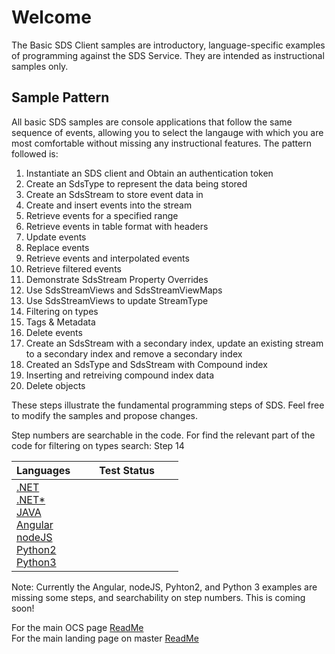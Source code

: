 Welcome
========

The Basic SDS Client samples are introductory, language-specific examples of programming against the SDS Service. They are intended as instructional samples only.

Sample Pattern
--------------

All basic SDS samples are console applications that follow the same sequence of events, allowing you to select the langauge with which you are most comfortable without missing any instructional features. The pattern followed is:

1.  Instantiate an SDS client and Obtain an authentication token
2.  Create an SdsType to represent the data being stored
3.  Create an SdsStream to store event data in
4.  Create and insert events into the stream
5.  Retrieve events for a specified range
6.  Retrieve events in table format with headers
7.  Update events
8.  Replace events
9.  Retrieve events and interpolated events 
10. Retrieve filtered events 
11. Demonstrate SdsStream Property Overrides
12. Use SdsStreamViews and SdsStreamViewMaps
13. Use SdsStreamViews to update StreamType
14. Filtering on types 
15. Tags & Metadata
16. Delete events
17. Create an SdsStream with a secondary index, update an existing stream to a secondary index and remove a secondary index
18. Created an SdsType and SdsStream with Compound index
19. Inserting and retreiving compound index data
20. Delete objects

These steps illustrate the fundamental programming steps of SDS.  Feel free to modify the samples and propose changes.

Step numbers are searchable in the code.  For find the relevant part of the code for filtering on types search: Step 14


|Languages|&nbsp;&nbsp;&nbsp;&nbsp;&nbsp;&nbsp;&nbsp;Test&nbsp;Status&nbsp;&nbsp;&nbsp;&nbsp;&nbsp;&nbsp;&nbsp;
------|------------
<a href="DotNet/SdsClientLibraries/SdsClientLibraries">.NET</a><br /><a href="DotNet/SdsRestApiCore">.NET*</a><br /><a href="Java/sdsjava">JAVA</a><br /><a href="JavaScript/Angular">Angular</a><br /><a href="JavaScript/NodeJs">nodeJS</a><br /><a href="Python/SDSPy/Python2">Python2</a><br /><a href="Python/SDSPy/Python3">Python3</a> | 



Note: Currently the Angular, nodeJS, Pyhton2, and Python 3 examples are missing some steps, and searchability on step numbers.  This is coming soon!

For the main OCS page [ReadMe](../../)<br />
For the main landing page on master [ReadMe](https://github.com/osisoft/OCS-Samples)
